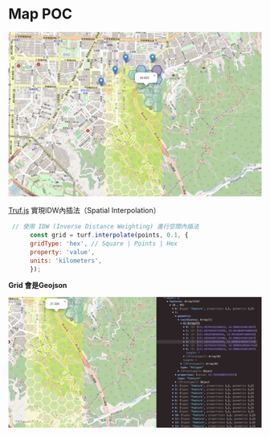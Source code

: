 # Map POC

![Hex](image.png)

[Truf.js](https://turfjs.org/) 實現IDW內插法（Spatial Interpolation）

```js
 // 使用 IDW (Inverse Distance Weighting) 進行空間內插法
      const grid = turf.interpolate(points, 0.1, {
      gridType: 'hex', // Square | Points | Hex
      property: 'value',
      units: 'kilometers',
      });
```

**Grid 會是Geojson**

![alt text](image-1.png)